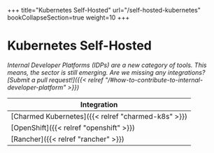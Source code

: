 +++
title="Kubernetes Self-Hosted"
url="/self-hosted-kubernetes"
bookCollapseSection=true
weight=10
+++

# Kubernetes Self-Hosted

_Internal Developer Platforms (IDPs) are a new category of tools. This means, the sector is still emerging. Are we missing any integrations? [Submit a pull request!]({{< relref "/#how-to-contribute-to-internal-developer-platform" >}})_

| **Integration**                                    |
| -------------------------------------------------- |
| [Charmed Kubernetes]({{< relref "charmed-k8s" >}}) |
| [OpenShift]({{< relref "openshift" >}})            |
| [Rancher]({{< relref "rancher" >}})                |
